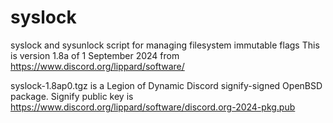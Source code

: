 # syslock
syslock and sysunlock script for managing filesystem immutable flags
This is version 1.8a of 1 September 2024 from https://www.discord.org/lippard/software/

syslock-1.8ap0.tgz is a Legion of Dynamic Discord signify-signed OpenBSD package.
Signify public key is https://www.discord.org/lippard/software/discord.org-2024-pkg.pub
